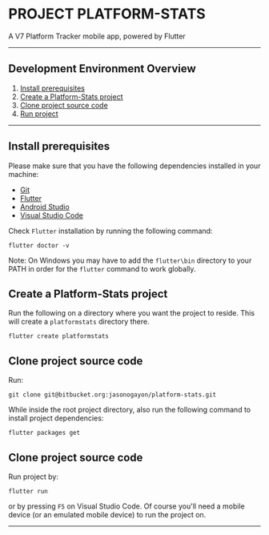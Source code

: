 # PROJECT PLATFORM-STATS #

A V7 Platform Tracker mobile app, powered by Flutter

___

## Development Environment Overview

1. [Install prerequisites](#install-prerequisites)
2. [Create a Platform-Stats project](#create-a-platform-stats-project)
3. [Clone project source code](#clone-project-source-code)
4. [Run project](#run-project)
___

## Install prerequisites

Please make sure that you have the following dependencies installed in your machine:

* [Git](http://git-scm.com/book/en/v2/Getting-Started-Installing-Git)
* [Flutter](https://flutter.io/get-started/install/)
* [Android Studio](https://developer.android.com/studio/)
* [Visual Studio Code](https://code.visualstudio.com/download)

Check `Flutter` installation by running the following command:

~~~~
flutter doctor -v
~~~~

Note: On Windows you may have to add the `flutter\bin` directory to your PATH in order for the `flutter` command to work globally.

## Create a Platform-Stats project

Run the following on a directory where you want the project to reside. This will create a `platformstats` directory there.

~~~~
flutter create platformstats
~~~~

## Clone project source code

Run:

~~~~
git clone git@bitbucket.org:jasonogayon/platform-stats.git
~~~~

While inside the root project directory, also run the following command to install project dependencies:

~~~~
flutter packages get
~~~~

## Clone project source code

Run project by:

~~~~
flutter run
~~~~

or by pressing `F5` on Visual Studio Code. Of course you'll need a mobile device (or an emulated mobile device) to run the project on.

---
